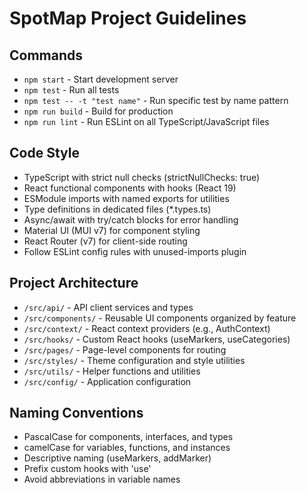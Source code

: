 # SpotMap Project Guidelines

## Commands
- `npm start` - Start development server
- `npm test` - Run all tests
- `npm test -- -t "test name"` - Run specific test by name pattern
- `npm run build` - Build for production
- `npm run lint` - Run ESLint on all TypeScript/JavaScript files

## Code Style
- TypeScript with strict null checks (strictNullChecks: true)
- React functional components with hooks (React 19)
- ESModule imports with named exports for utilities
- Type definitions in dedicated files (*.types.ts)
- Async/await with try/catch blocks for error handling
- Material UI (MUI v7) for component styling
- React Router (v7) for client-side routing
- Follow ESLint config rules with unused-imports plugin

## Project Architecture
- `/src/api/` - API client services and types
- `/src/components/` - Reusable UI components organized by feature
- `/src/context/` - React context providers (e.g., AuthContext)
- `/src/hooks/` - Custom React hooks (useMarkers, useCategories)
- `/src/pages/` - Page-level components for routing
- `/src/styles/` - Theme configuration and style utilities
- `/src/utils/` - Helper functions and utilities
- `/src/config/` - Application configuration

## Naming Conventions
- PascalCase for components, interfaces, and types
- camelCase for variables, functions, and instances
- Descriptive naming (useMarkers, addMarker)
- Prefix custom hooks with 'use'
- Avoid abbreviations in variable names